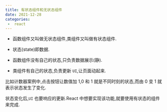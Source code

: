 ```yaml
---
title: 有状态组件和无状态组件
date: 2021-12-28
categories:
 -  react
---
```


- 函数组件又叫做无状态组件,类组件又叫做有状态组件.

- 状态(state)即数据.

- 函数组件没有自己的状态,只负责数据展示(静).

- 类组件有自己的状态,负责更新 `UI`,让页面动起来.

比如计数器案例中,点击按钮让数值加 1,0 和 1 就是不同时刻的状态,而由 0 变 1 就表示状态发生了变化.

状态变化后,`UI` 也要响应的更新.React 中想要实现该功能,就要使用有状态的组件来完成.